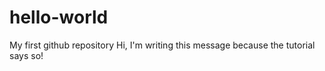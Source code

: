 # hello-world
My first github repository
Hi, I'm writing this message because the tutorial says so!
